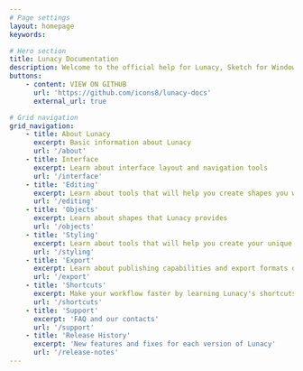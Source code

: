 ```yaml
---
# Page settings
layout: homepage
keywords:

# Hero section
title: Lunacy Documentation
description: Welcome to the official help for Lunacy, Sketch for Windows.
buttons:
    - content: VIEW ON GITHUB
      url: 'https://github.com/icons8/lunacy-docs'
      external_url: true

# Grid navigation
grid_navigation:
    - title: About Lunacy
      excerpt: Basic information about Lunacy
      url: '/about'
    - title: Interface
      excerpt: Learn about interface layout and navigation tools
      url: '/interface'
    - title: 'Editing'
      excerpt: Learn about tools that will help you create shapes you want 
      url: '/editing'
    - title: 'Objects'
      excerpt: Learn about shapes that Lunacy provides
      url: '/objects'
    - title: 'Styling'
      excerpt: Learn about tools that will help you create your unique style
      url: '/styling'
    - title: 'Export'
      excerpt: Learn about publishing capabilities and export formats of Lunacy
      url: '/export'
    - title: 'Shortcuts'
      excerpt: Make your workflow faster by learning Lunacy's shortcuts
      url: '/shortcuts'
    - title: 'Support'
      excerpt: 'FAQ and our contacts'
      url: '/support'
    - title: 'Release History'
      excerpt: 'New features and fixes for each version of Lunacy'
      url: '/release-notes'
---
```


